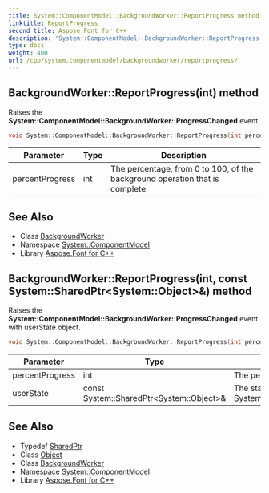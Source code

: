 ```yaml
---
title: System::ComponentModel::BackgroundWorker::ReportProgress method
linktitle: ReportProgress
second_title: Aspose.Font for C++
description: 'System::ComponentModel::BackgroundWorker::ReportProgress method. Raises the System::ComponentModel::BackgroundWorker::ProgressChanged event in C++.'
type: docs
weight: 400
url: /cpp/system.componentmodel/backgroundworker/reportprogress/
---
```

## BackgroundWorker::ReportProgress(int) method


Raises the **System::ComponentModel::BackgroundWorker::ProgressChanged** event.

```cpp
void System::ComponentModel::BackgroundWorker::ReportProgress(int percentProgress)
```


| Parameter | Type | Description |
| --- | --- | --- |
| percentProgress | int | The percentage, from 0 to 100, of the background operation that is complete. |

## See Also

* Class [BackgroundWorker](../)
* Namespace [System::ComponentModel](../../)
* Library [Aspose.Font for C++](../../../)
## BackgroundWorker::ReportProgress(int, const System::SharedPtr\<System::Object\>\&) method


Raises the **System::ComponentModel::BackgroundWorker::ProgressChanged** event with userState object.

```cpp
void System::ComponentModel::BackgroundWorker::ReportProgress(int percentProgress, const System::SharedPtr<System::Object> &userState)
```


| Parameter | Type | Description |
| --- | --- | --- |
| percentProgress | int | The percentage, from 0 to 100, of the background operation that is complete. |
| userState | const System::SharedPtr\<System::Object\>\& | The state object passed to System::ComponentModel::BackgroundWorker::RunWorkerAsync(System::Object). |

## See Also

* Typedef [SharedPtr](../../../system/sharedptr/)
* Class [Object](../../../system/object/)
* Class [BackgroundWorker](../)
* Namespace [System::ComponentModel](../../)
* Library [Aspose.Font for C++](../../../)
